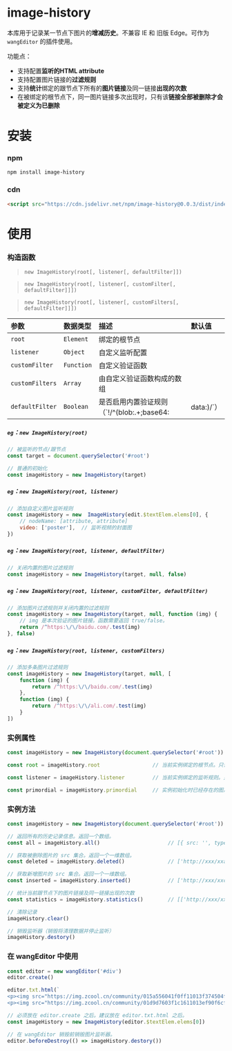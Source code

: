 # image-history

本库用于记录某一节点下图片的**增减历史**。不兼容 IE 和 旧版 Edge。可作为 `wangEditor` 的插件使用。

功能点：

* 支持配置**监听的HTML attribute**
* 支持配置图片链接的**过滤规则**
* 支持**统计**绑定的跟节点下所有的**图片链接**及同一链接**出现的次数**
* 在被绑定的根节点下，同一图片链接多次出现时，只有该**链接全部被删除才会被定义为已删除**

# 安装

### npm

```shell
npm install image-history
```

### cdn

```html
<script src="https://cdn.jsdelivr.net/npm/image-history@0.0.3/dist/index.min.js"></script>
```


# 使用

### 构造函数

> `new ImageHistory(root[, listener[, defaultFilter]])`

> `new ImageHistory(root[, listener[, customFilter[, defaultFilter]]])`

> `new ImageHistory(root[, listener[, customFilters[, defaultFilter]]])`

参数|数据类型|描述|默认值
:-|:-|:-|:-|
`root`|`Element`|绑定的根节点|
`listener`|`Object`|自定义监听配置|
`customFilter`|`Function`|自定义验证函数|
`customFilters`|`Array`|由自定义验证函数构成的数组|
`defaultFilter`|`Boolean`|是否启用内置验证规则（`!/^(blob:.+;base64:|data:)/`）|`true`

##### `eg`：`new ImageHistory(root)`
```js
// 被监听的节点/跟节点
const target = document.querySelector('#root')

// 普通的初始化
const imageHistory = new ImageHistory(target)
```

##### `eg`：`new ImageHistory(root, listener)`
```js
// 添加自定义图片监听规则
const imageHistory = new  ImageHistory(edit.$textElem.elems[0], {
    // nodeName: [attribute, attribute]
    video: ['poster'],  // 监听视频的封面图
})
```

##### `eg`：`new ImageHistory(root, listener, defaultFilter)`
```js
// 关闭内置的图片过滤规则
const imageHistory = new ImageHistory(target, null, false)
```

##### `eg`：`new ImageHistory(root, listener, customFilter, defaultFilter)`
```js
// 添加图片过滤规则并关闭内置的过滤规则
const imageHistory = new ImageHistory(target, null, function (img) {
    // img 是本次验证的图片链接。函数需要返回 true/false。
    return /^https:\/\/baidu.com/.test(img)
}, false)
```

##### `eg`：`new ImageHistory(root, listener, customFilters)`
```js
// 添加多条图片过滤规则
const imageHistory = new ImageHistory(target, null, [
    function (img) {
        return /^https:\/\/baidu.com/.test(img)
    },
    function (img) {
        return /^https:\/\/ali.com/.test(img)
    }
])
```

### 实例属性

```js
const imageHistory = new ImageHistory(document.querySelector('#root'))

const root = imageHistory.root                 // 当前实例绑定的根节点。只读。

const listener = imageHistory.listener         // 当前实例绑定的监听规则。只读。

const primordial = imageHistory.primordial     // 实例初始化时已经存在的图片链接以及同一链接出现的次数。只读。
```

### 实例方法

```js
const imageHistory = new ImageHistory(document.querySelector('#root'))

// 返回所有的历史记录信息。返回一个数组。
const all = imageHistory.all()                      // [{ src: '', type: 'deleted' }, { src: '', type: 'inserted' }]

// 获取被删除图片的 src 集合。返回一个一维数组。
const deleted = imageHistory.deleted()              // ['http://xxx/xxa.jpg', 'http://xxx/xxb.png']

// 获取新增图片的 src 集合。返回一个一维数组。
const inserted = imageHistory.inserted()            // ['http://xxx/xxc.jpg', 'http://xxx/xxd.png']

// 统计当前跟节点下的图片链接及同一链接出现的次数
const statistics = imageHistory.statistics()        // [['http://xxx/xxc.jpg', 3], ['http://xxx/xxe.png', 1]]

// 清除记录
imageHistory.clear()

// 销毁监听器（销毁将清理数据并停止监听）
imageHistory.destory()
```

### 在 wangEditor 中使用

```js
const editor = new wangEditor('#div')
editor.create()

editor.txt.html(`
<p><img src="https://img.zcool.cn/community/015a556041f0ff11013f374504f478.jpg@260w_195h_1c_1e_1o_100sh.jpg" alt="" srcset=""></p>
<p><img src="https://img.zcool.cn/community/01d9d7603f1c1611013ef90f6cfe2d.jpg" alt="" srcset=""></p>`)

// 必须放在 editor.create 之后。建议放在 editor.txt.html 之后。
const imageHistory = new ImageHistory(editor.$textElem.elems[0])

// 在 wangEditor 销毁前销毁图片监听器。
editor.beforeDestroy(() => imageHistory.destory())
```
